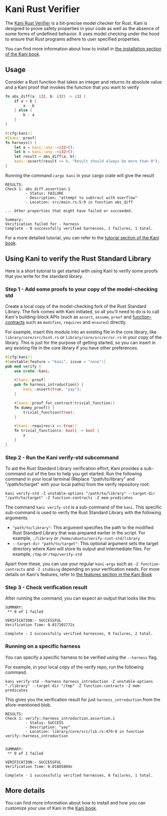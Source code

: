 # Kani Rust Verifier

The [Kani Rust Verifier](https://github.com/model-checking/kani) is a bit-precise model checker for Rust.
Kani is designed to prove safety properties in your code as well as
the absence of some forms of undefined behavior. It uses model checking under the hood to ensure that
Rust programs adhere to user specified properties.

You can find more information about how to install in [the installation section of the Kani book](https://model-checking.github.io/kani/install-guide.html).

## Usage

Consider a Rust function that takes an integer and returns its absolute value and
a Kani proof that invokes the function that you want to verify

``` rust
fn abs_diff(a: i32, b: i32) -> i32 {
    if a > b {
        a - b
    } else {
        b - a
    }
}

#[cfg(kani)]
#[kani::proof]
fn harness() {
    let a = kani::any::<i32>();
    let b = kani::any::<i32>();
    let result = abs_diff(a, b);
    kani::assert(result >= 0, "Result should always be more than 0");
}
```

Running the command `cargo kani` in your cargo crate will give the result

```
RESULTS:
Check 1: abs_diff.assertion.1
         - Status: FAILURE
         - Description: "attempt to subtract with overflow"
         - Location: src/main.rs:5:9 in function abs_diff

... Other properties that might have failed or succeeded.

Summary:
Verification failed for - harness
Complete - 0 successfully verified harnesses, 1 failures, 1 total.
```

For a more detailed tutorial, you can refer to the [tutorial section of the Kani book](https://model-checking.github.io/kani/kani-tutorial.html).

## Using Kani to verify the Rust Standard Library

Here is a short tutorial to get started with using Kani to verify some proofs that you write for the standard library.

### Step 1 - Add some proofs to your copy of the model-checking std

Create a local copy of the model-checking fork of the Rust Standard Library. The fork comes with Kani initiated, so all you'll need to do is to call Kani's
building-block APIs (such as
`assert`, `assume`, `proof` and [function-contracts](https://github.com/model-checking/kani/blob/main/rfc/src/rfcs/0009-function-contracts.md) such as `modifies`, `requires` and `ensures`) directly.

For example, insert this module into an existing file in the core library, like `library/core/src/hint.rs` or `library/core/src/error.rs` in your copy of the library. This is just for the purpose of getting started, so you can insert in any existing file in the core library if you have other preferences.

``` rust
#[cfg(kani)]
#[unstable(feature = "kani", issue = "none")]
pub mod verify {
    use crate::kani;

    #[kani::proof]
    pub fn harness_introduction() {
        kani::assert(true, "yay");
    }

    #[kani::proof_for_contract(trivial_function)]
    fn dummy_proof() {
        trivial_function(true);
    }

    #[kani::requires(x == true)]
    fn trivial_function(x: bool) -> bool {
        x
    }
}
```

### Step 2 - Run the Kani verify-std subcommand

To aid the Rust Standard Library verification effort, Kani provides a sub-command out of the box to help you get started.
Run the following command in your local terminal (Replace "/path/to/library" and "/path/to/target" with your local paths) from the verify repository root:

```
kani verify-std -Z unstable-options "/path/to/library" --target-dir "/path/to/target" -Z function-contracts -Z mem-predicates
```

The command `kani verify-std` is a sub-command of the `kani`. This specific sub-command is used to verify the Rust Standard Library with the following arguments.

- `"path/to/library"`: This argument specifies the path to the modified Rust Standard Library that was prepared earlier in the script. For example, `./library` or `/home/ubuntu/verify-rust-std/library`
- `--target-dir "path/to/target"`: This optional argument sets the target directory where Kani will store its output and intermediate files. For example, `/tmp` or `/tmp/verify-std`

Apart from these, you can use your regular `kani-args` such as `-Z function-contracts` and `-Z stubbing` depending on your verification needs.
For more details on Kani's features, refer to [the features section in the Kani Book](https://model-checking.github.io/kani/reference/attributes.html)

### Step 3 - Check verification result

After running the command, you can expect an output that looks like this:

```
SUMMARY:
 ** 0 of 1 failed

VERIFICATION:- SUCCESSFUL
Verification Time: 0.017101772s

Complete - 2 successfully verified harnesses, 0 failures, 2 total.
```

### Running on a specific harness

You can specify a specific harness to be verified using the `--harness` flag.

For example, in your local copy of the verify repo, run the following command.
```
kani verify-std --harness harness_introduction -Z unstable-options "./library" --target-dir "/tmp" -Z function-contracts -Z mem-predicates
```

This gives you the verification result for just `harness_introduction` from the afore-mentioned blob.

```
RESULTS:
Check 1: verify::harness_introduction.assertion.1
         - Status: SUCCESS
         - Description: "yay"
         - Location: library/core/src/lib.rs:479:9 in function verify::harness_introduction


SUMMARY:
 ** 0 of 1 failed

VERIFICATION:- SUCCESSFUL
Verification Time: 0.01885804s

Complete - 1 successfully verified harnesses, 0 failures, 1 total.
```

## More details

You can find more information about how to install and how you can customize your use of Kani in the
[Kani book](https://model-checking.github.io/kani/).
